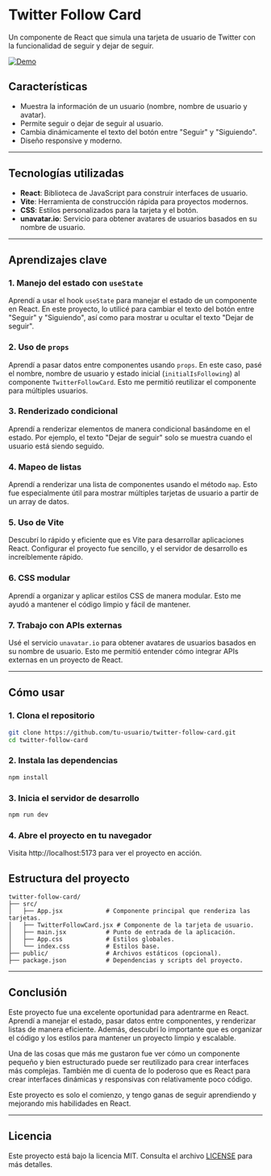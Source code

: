 # Twitter Follow Card

Un componente de React que simula una tarjeta de usuario de Twitter con la funcionalidad de seguir y dejar de seguir.

[![Demo](https://imgur.com/a/jFIBzo1)](https://react-twitter-card.netlify.app/)

## Características

- Muestra la información de un usuario (nombre, nombre de usuario y avatar).
- Permite seguir o dejar de seguir al usuario.
- Cambia dinámicamente el texto del botón entre "Seguir" y "Siguiendo".
- Diseño responsive y moderno.

---

## Tecnologías utilizadas

- **React**: Biblioteca de JavaScript para construir interfaces de usuario.
- **Vite**: Herramienta de construcción rápida para proyectos modernos.
- **CSS**: Estilos personalizados para la tarjeta y el botón.
- **unavatar.io**: Servicio para obtener avatares de usuarios basados en su nombre de usuario.

---

## Aprendizajes clave

### 1. Manejo del estado con `useState`
Aprendí a usar el hook `useState` para manejar el estado de un componente en React. En este proyecto, lo utilicé para cambiar el texto del botón entre "Seguir" y "Siguiendo", así como para mostrar u ocultar el texto "Dejar de seguir".

### 2. Uso de `props`
Aprendí a pasar datos entre componentes usando `props`. En este caso, pasé el nombre, nombre de usuario y estado inicial (`initialIsFollowing`) al componente `TwitterFollowCard`. Esto me permitió reutilizar el componente para múltiples usuarios.

### 3. Renderizado condicional
Aprendí a renderizar elementos de manera condicional basándome en el estado. Por ejemplo, el texto "Dejar de seguir" solo se muestra cuando el usuario está siendo seguido.

### 4. Mapeo de listas
Aprendí a renderizar una lista de componentes usando el método `map`. Esto fue especialmente útil para mostrar múltiples tarjetas de usuario a partir de un array de datos.

### 5. Uso de Vite
Descubrí lo rápido y eficiente que es Vite para desarrollar aplicaciones React. Configurar el proyecto fue sencillo, y el servidor de desarrollo es increíblemente rápido.

### 6. CSS modular
Aprendí a organizar y aplicar estilos CSS de manera modular. Esto me ayudó a mantener el código limpio y fácil de mantener.

### 7. Trabajo con APIs externas
Usé el servicio `unavatar.io` para obtener avatares de usuarios basados en su nombre de usuario. Esto me permitió entender cómo integrar APIs externas en un proyecto de React.

---

## Cómo usar

### 1. Clona el repositorio

```bash
git clone https://github.com/tu-usuario/twitter-follow-card.git
cd twitter-follow-card
```

### 2. Instala las dependencias
```bash
npm install
```

### 3. Inicia el servidor de desarrollo
```bash
npm run dev
```

### 4. Abre el proyecto en tu navegador

Visita http://localhost:5173 para ver el proyecto en acción.

## Estructura del proyecto
```
twitter-follow-card/
├── src/
│   ├── App.jsx            # Componente principal que renderiza las tarjetas.
│   ├── TwitterFollowCard.jsx # Componente de la tarjeta de usuario.
│   ├── main.jsx           # Punto de entrada de la aplicación.
│   ├── App.css            # Estilos globales.
│   └── index.css          # Estilos base.
├── public/                # Archivos estáticos (opcional).
├── package.json           # Dependencias y scripts del proyecto.
```

---

## Conclusión

Este proyecto fue una excelente oportunidad para adentrarme en React. Aprendí a manejar el estado, pasar datos entre componentes, y renderizar listas de manera eficiente. Además, descubrí lo importante que es organizar el código y los estilos para mantener un proyecto limpio y escalable.

Una de las cosas que más me gustaron fue ver cómo un componente pequeño y bien estructurado puede ser reutilizado para crear interfaces más complejas. También me di cuenta de lo poderoso que es React para crear interfaces dinámicas y responsivas con relativamente poco código.

Este proyecto es solo el comienzo, y tengo ganas de seguir aprendiendo y mejorando mis habilidades en React.

---

## Licencia

Este proyecto está bajo la licencia MIT. Consulta el archivo [LICENSE](LICENSE) para más detalles.
